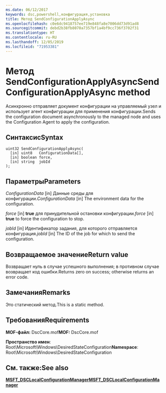 ```yaml
---
ms.date: 06/12/2017
keywords: dsc,powershell,конфигурация,установка
title: Метод SendConfigurationApplyAsync
ms.openlocfilehash: c0e6dc9418757ee719e848fa8e7006dd73d91ad8
ms.sourcegitcommit: debd2b38fb8070a7357bf1a4bf9cc736f3702f31
ms.translationtype: HT
ms.contentlocale: ru-RU
ms.lasthandoff: 12/05/2019
ms.locfileid: "71953381"
---
```

# <a name="sendconfigurationapplyasync-method"></a><span data-ttu-id="20582-103">Метод SendConfigurationApplyAsync</span><span class="sxs-lookup"><span data-stu-id="20582-103">SendConfigurationApplyAsync method</span></span>

<span data-ttu-id="20582-104">Асинхронно отправляет документ конфигурации на управляемый узел и использует агент конфигурации для применения конфигурации.</span><span class="sxs-lookup"><span data-stu-id="20582-104">Sends the configuration document asynchronously to the managed node and uses the Configuration Agent to apply the configuration.</span></span>

## <a name="syntax"></a><span data-ttu-id="20582-105">Синтаксис</span><span class="sxs-lookup"><span data-stu-id="20582-105">Syntax</span></span>

```mof
uint32 SendConfigurationApplyAsync(
  [in] uint8   ConfigurationData[],
  [in] boolean force,
  [in] string  jobId
);
```

## <a name="parameters"></a><span data-ttu-id="20582-106">Параметры</span><span class="sxs-lookup"><span data-stu-id="20582-106">Parameters</span></span>

<span data-ttu-id="20582-107">*ConfigurationData* \[in\] Данные среды для конфигурации.</span><span class="sxs-lookup"><span data-stu-id="20582-107">*ConfigurationData* \[in\] The environment data for the configuration.</span></span>

<span data-ttu-id="20582-108">*force* \[in\] **true** для принудительной остановки конфигурации.</span><span class="sxs-lookup"><span data-stu-id="20582-108">*force* \[in\] **true** to force the configuration to stop.</span></span>

<span data-ttu-id="20582-109">*jobId* \[in\] Идентификатор задания, для которого отправляется конфигурация.</span><span class="sxs-lookup"><span data-stu-id="20582-109">*jobId* \[in\] The ID of the job for which to send the configuration.</span></span>

## <a name="return-value"></a><span data-ttu-id="20582-110">Возвращаемое значение</span><span class="sxs-lookup"><span data-stu-id="20582-110">Return value</span></span>

<span data-ttu-id="20582-111">Возвращает нуль в случае успешного выполнения; в противном случае возвращает код ошибки.</span><span class="sxs-lookup"><span data-stu-id="20582-111">Returns zero on success; otherwise returns an error code.</span></span>

## <a name="remarks"></a><span data-ttu-id="20582-112">Замечания</span><span class="sxs-lookup"><span data-stu-id="20582-112">Remarks</span></span>

<span data-ttu-id="20582-113">Это статический метод.</span><span class="sxs-lookup"><span data-stu-id="20582-113">This is a static method.</span></span>

## <a name="requirements"></a><span data-ttu-id="20582-114">Требования</span><span class="sxs-lookup"><span data-stu-id="20582-114">Requirements</span></span>

<span data-ttu-id="20582-115">**MOF-файл:** DscCore.mof</span><span class="sxs-lookup"><span data-stu-id="20582-115">**MOF:** DscCore.mof</span></span>

<span data-ttu-id="20582-116">**Пространство имен**: Root\Microsoft\Windows\DesiredStateConfiguration</span><span class="sxs-lookup"><span data-stu-id="20582-116">**Namespace**: Root\Microsoft\Windows\DesiredStateConfiguration</span></span>

## <a name="see-also"></a><span data-ttu-id="20582-117">См. также:</span><span class="sxs-lookup"><span data-stu-id="20582-117">See also</span></span>

[<span data-ttu-id="20582-118">**MSFT_DSCLocalConfigurationManager**</span><span class="sxs-lookup"><span data-stu-id="20582-118">**MSFT_DSCLocalConfigurationManager**</span></span>](msft-dsclocalconfigurationmanager.md)
